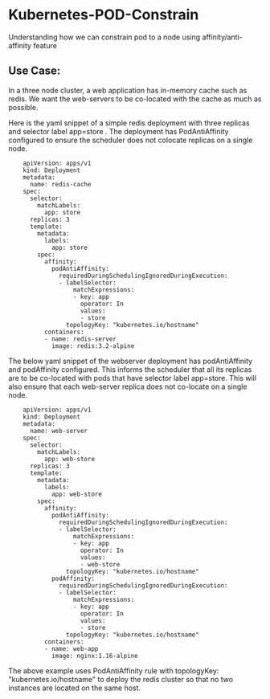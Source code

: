 # Kubernetes-POD-Constrain
Understanding how we can constrain pod to a node using affinity/anti-affinity feature

## Use Case:
In a three node cluster, a web application has in-memory cache such as redis. We want the web-servers to be co-located with the cache as much as possible.

Here is the yaml snippet of a simple redis deployment with three replicas and selector label app=store . The deployment has PodAntiAffinity configured to ensure the scheduler does not colocate replicas on a single node.


        apiVersion: apps/v1
        kind: Deployment
        metadata:
          name: redis-cache
        spec:
          selector:
            matchLabels:
              app: store
          replicas: 3
          template:
            metadata:
              labels:
                app: store
            spec:
              affinity:
                podAntiAffinity:
                  requiredDuringSchedulingIgnoredDuringExecution:
                  - labelSelector:
                      matchExpressions:
                      - key: app
                        operator: In
                        values:
                        - store
                    topologyKey: "kubernetes.io/hostname"
              containers:
              - name: redis-server
                image: redis:3.2-alpine
                
The below yaml snippet of the webserver deployment has podAntiAffinity and podAffinity configured. This informs the scheduler that all its replicas are to be co-located with pods that have selector label app=store. This will also ensure that each web-server replica does not co-locate on a single node.


        apiVersion: apps/v1
        kind: Deployment
        metadata:
          name: web-server
        spec:
          selector:
            matchLabels:
              app: web-store
          replicas: 3
          template:
            metadata:
              labels:
                app: web-store
            spec:
              affinity:
                podAntiAffinity:
                  requiredDuringSchedulingIgnoredDuringExecution:
                  - labelSelector:
                      matchExpressions:
                      - key: app
                        operator: In
                        values:
                        - web-store
                    topologyKey: "kubernetes.io/hostname"
                podAffinity:
                  requiredDuringSchedulingIgnoredDuringExecution:
                  - labelSelector:
                      matchExpressions:
                      - key: app
                        operator: In
                        values:
                        - store
                    topologyKey: "kubernetes.io/hostname"
              containers:
              - name: web-app
                image: nginx:1.16-alpine
                
                
The above example uses PodAntiAffinity rule with topologyKey: "kubernetes.io/hostname" to deploy the redis cluster so that no two instances are located on the same host.
